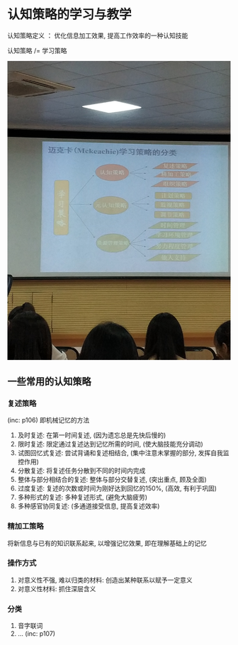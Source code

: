 # 认知策略的学习与教学

认知策略定义
： 优化信息加工效果, 提高工作效率的一种认知技能

认知策略 /= 学习策略

![](images/03-cognitive-strategy/学习策略.jpg)

## 一些常用的认知策略

### 复述策略

(inc: p106) 即机械记忆的方法

1. 及时复述: 在第一时间复述, (因为遗忘总是先快后慢的)
1. 限时复述: 限定通过复述达到记忆所需的时间, (使大脑技能充分调动)
1. 试图回忆式复述: 尝试背诵和复述相结合, (集中注意未掌握的部分, 发挥自我监控作用)
1. 分散复述: 将复述任务分散到不同的时间内完成
1. 整体与部分相结合的复述: 整体与部分交替复述, (突出重点, 顾及全面)
1. 过度复述: 复述的次数或时间为刚好达到回忆的150%, (高效, 有利于巩固)
1. 多种形式的复述: 多种复述形式, (避免大脑疲劳)
1. 多种感官协同复述: (多通道接受信息, 提高复述效率)

### 精加工策略

将新信息与已有的知识联系起来, 以增强记忆效果, 即在理解基础上的记忆
   
### 操作方式

1. 对意义性不强, 难以归类的材料: 创造出某种联系以赋予一定意义
1. 对意义性材料: 抓住深层含义

### 分类

1. 音字联词
1. ... (inc: p107)